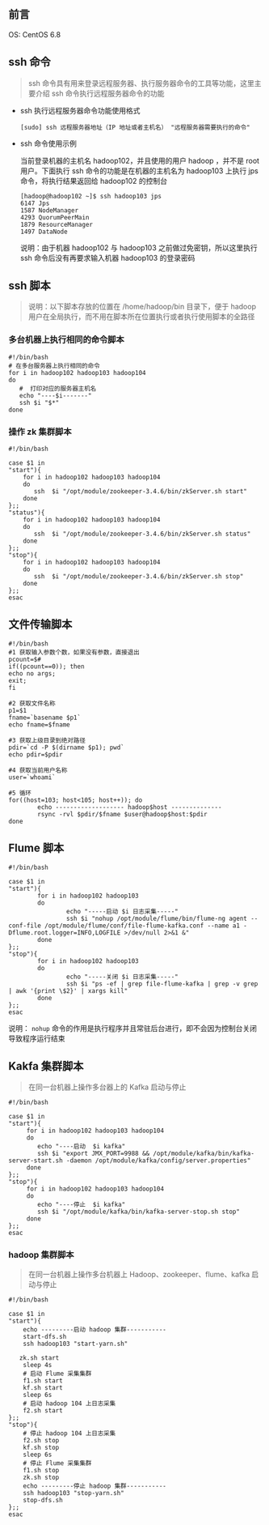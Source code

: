 ## 前言

OS:  CentOS 6.8 

## ssh 命令

>  ssh 命令具有用来登录远程服务器、执行服务器命令的工具等功能，这里主要介绍 ssh 命令执行远程服务器命令的功能

- ssh 执行远程服务器命令功能使用格式

  ```ssh
  [sudo] ssh 远程服务器地址（IP 地址或者主机名） "远程服务器需要执行的命令"
  ```

- ssh 命令使用示例

  当前登录机器的主机名 hadoop102，并且使用的用户 hadoop ，并不是 root 用户。下面执行 ssh 命令的功能是在机器的主机名为 hadoop103 上执行 jps 命令，将执行结果返回给 hadoop102  的控制台

  ```
  [hadoop@hadoop102 ~]$ ssh hadoop103 jps
  6147 Jps
  1587 NodeManager
  4293 QuorumPeerMain
  1879 ResourceManager
  1497 DataNode
  ```

  说明：由于机器 hadoop102 与  hadoop103 之前做过免密钥，所以这里执行 ssh 命令后没有再要求输入机器 hadoop103 的登录密码

## ssh 脚本

> 说明：以下脚本存放的位置在 /home/hadoop/bin 目录下，便于 hadoop 用户在全局执行，而不用在脚本所在位置执行或者执行使用脚本的全路径

### 多台机器上执行相同的命令脚本

```shell
#!/bin/bash
# 在多台服务器上执行相同的命令
for i in hadoop102 hadoop103 hadoop104
do
   #  打印对应的服务器主机名
   echo "----$i-------" 
   ssh $i "$*"
done
```

### 操作 zk 集群脚本

```shell
#!/bin/bash

case $1 in
"start"){
    for i in hadoop102 hadoop103 hadoop104
    do
       ssh  $i "/opt/module/zookeeper-3.4.6/bin/zkServer.sh start"
    done
};;
"status"){
    for i in hadoop102 hadoop103 hadoop104
    do
       ssh  $i "/opt/module/zookeeper-3.4.6/bin/zkServer.sh status"
    done
};;
"stop"){
    for i in hadoop102 hadoop103 hadoop104
    do
       ssh  $i "/opt/module/zookeeper-3.4.6/bin/zkServer.sh stop"
    done
};;
esac
```

## 文件传输脚本

```shell
#!/bin/bash
#1 获取输入参数个数，如果没有参数，直接退出
pcount=$#
if((pcount==0)); then
echo no args;
exit;
fi

#2 获取文件名称
p1=$1
fname=`basename $p1`
echo fname=$fname

#3 获取上级目录到绝对路径
pdir=`cd -P $(dirname $p1); pwd`
echo pdir=$pdir

#4 获取当前用户名称
user=`whoami`

#5 循环
for((host=103; host<105; host++)); do
        echo ------------------- hadoop$host --------------
        rsync -rvl $pdir/$fname $user@hadoop$host:$pdir
done
```

## Flume 脚本

```shell
#!/bin/bash

case $1 in
"start"){
        for i in hadoop102 hadoop103
        do
                echo "-----启动 $i 日志采集-----"
                ssh $i "nohup /opt/module/flume/bin/flume-ng agent --conf-file /opt/module/flume/conf/file-flume-kafka.conf --name a1 -Dflume.root.logger=INFO,LOGFILE >/dev/null 2>&1 &"
        done
};;
"stop"){
        for i in hadoop102 hadoop103
        do
                echo "-----关闭 $i 日志采集-----"
                ssh $i "ps -ef | grep file-flume-kafka | grep -v grep | awk '{print \$2}' | xargs kill"
        done
};;
esac
```

说明： `nohup` 命令的作用是执行程序并且常驻后台进行，即不会因为控制台关闭导致程序运行结束

## Kakfa 集群脚本

> 在同一台机器上操作多台器上的 Kafka 启动与停止

```shell
#!/bin/bash

case $1 in
"start"){
     for i in hadoop102 hadoop103 hadoop104
     do
        echo "----启动  $i kafka"
        ssh $i "export JMX_PORT=9988 && /opt/module/kafka/bin/kafka-server-start.sh -daemon /opt/module/kafka/config/server.properties"
     done
};;
"stop"){
     for i in hadoop102 hadoop103 hadoop104
     do
        echo "----停止  $i kafka"
        ssh $i "/opt/module/kafka/bin/kafka-server-stop.sh stop"
     done
};;
esac
```

### hadoop 集群脚本

> 在同一台机器上操作多台机器上 Hadoop、zookeeper、flume、kafka 启动与停止

```shell
#!/bin/bash

case $1 in
"start"){
    echo ---------启动 hadoop 集群-----------
    start-dfs.sh
    ssh hadoop103 "start-yarn.sh"

   zk.sh start
    sleep 4s
    # 启动 Flume 采集集群
    f1.sh start
    kf.sh start
    sleep 6s
    # 启动 hadoop 104 上日志采集
    f2.sh start
};;
"stop"){
    # 停止 hadoop 104 上日志采集
    f2.sh stop
    kf.sh stop
    sleep 6s
    # 停止 Flume 采集集群
    f1.sh stop
    zk.sh stop
    echo ---------停止 hadoop 集群-----------
    ssh hadoop103 "stop-yarn.sh"
    stop-dfs.sh
};;
esac
```



